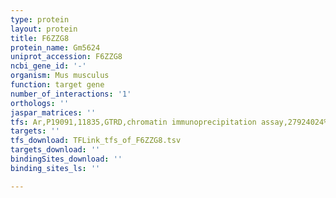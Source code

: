 ```yaml
---
type: protein
layout: protein
title: F6ZZG8
protein_name: Gm5624
uniprot_accession: F6ZZG8
ncbi_gene_id: '-'
organism: Mus musculus
function: target gene
number_of_interactions: '1'
orthologs: ''
jaspar_matrices: ''
tfs: Ar,P19091,11835,GTRD,chromatin immunoprecipitation assay,27924024%5Buid%5D,No
targets: ''
tfs_download: TFLink_tfs_of_F6ZZG8.tsv
targets_download: ''
bindingSites_download: ''
binding_sites_ls: ''

---
```

